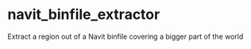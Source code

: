 # navit_binfile_extractor
Extract a region out of a Navit binfile covering a bigger part of the world
